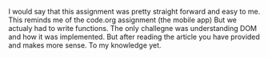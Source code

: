 I would say that this assignment was pretty straight forward and easy to me. This reminds me of the code.org assignment (the mobile app) But we actualy had to write functions. The only challegne was understanding DOM and how it was implemented. But after reading the article you have provided and makes more sense. To my knowledge yet. 